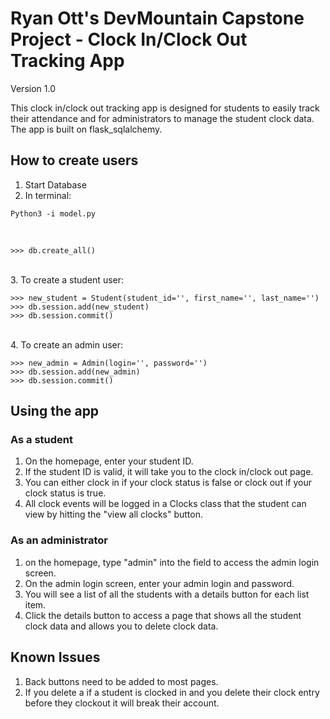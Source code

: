 # Ryan Ott's DevMountain Capstone Project - Clock In/Clock Out Tracking App

Version 1.0

This clock in/clock out tracking app is designed for students to easily track their attendance and for administrators to manage the student clock data. The app is built on flask_sqlalchemy.

## How to create users

1. Start Database
2. In terminal:

```
Python3 -i model.py
```

<br>

```
>>> db.create_all()
```
<br>
3. To create a student user:

```
>>> new_student = Student(student_id='', first_name='', last_name='')
>>> db.session.add(new_student)
>>> db.session.commit()
```
<br>
4. To create an admin user:

```
>>> new_admin = Admin(login='', password='')
>>> db.session.add(new_admin)
>>> db.session.commit()
```


## Using the app

### As a student

1. On the homepage, enter your student ID.
2. If the student ID is valid, it will take you to the clock in/clock out page.
3. You can either clock in if your clock status is false or clock out if your clock status is true.
4. All clock events will be logged in a Clocks class that the student can view by hitting the "view all clocks" button.

### As an administrator

1. on the homepage, type "admin" into the field to access the admin login screen.
2. On the admin login screen, enter your admin login and password.
3. You will see a list of all the students with a details button for each list item.
4. Click the details button to access a page that shows all the student clock data and allows you to delete clock data.

## Known Issues

1. Back buttons need to be added to most pages.
2. If you delete a if a student is clocked in and you delete their clock entry before they clockout it will break their account.
